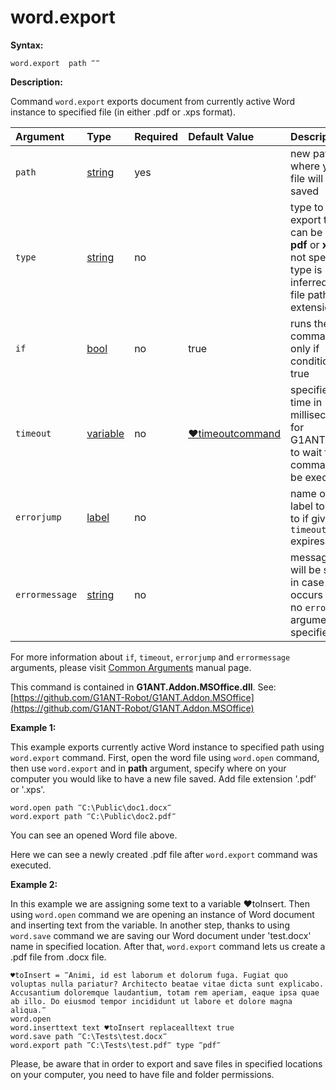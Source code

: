 # word.export

**Syntax:**

```text
word.export  path ‴‴
```

**Description:**

Command `word.export` exports document from currently active Word instance to specified file \(in either .pdf or .xps format\).

| Argument | Type | Required | Default Value | Description |
| :--- | :--- | :--- | :--- | :--- |
| `path` | [string](https://github.com/G1ANT-Robot/G1ANT.Manual/blob/master/G1ANT-Language/Structures/string.md) | yes |  | new path where your file will be saved |
| `type` | [string](https://github.com/G1ANT-Robot/G1ANT.Manual/blob/master/G1ANT-Language/Structures/string.md) | no |  | type to export to \(it can be either **pdf** or **xps**\), if not specified type is inferred from file path extension |
| `if` | [bool](https://github.com/G1ANT-Robot/G1ANT.Manual/blob/master/G1ANT-Language/Structures/bool.md) | no | true | runs the command only if condition is true |
| `timeout` | [variable](https://github.com/G1ANT-Robot/G1ANT.Manual/blob/master/G1ANT-Language/Special-Characters/variable.md) | no | [♥timeoutcommand](https://github.com/G1ANT-Robot/G1ANT.Manual/blob/master/G1ANT-Language/Variables/Special-Variables.md) | specifies time in milliseconds for G1ANT.Robot to wait for the command to be executed |
| `errorjump` | [label](https://github.com/G1ANT-Robot/G1ANT.Manual/blob/master/G1ANT-Language/Structures/label.md) | no |  | name of the label to jump to if given `timeout` expires |
| `errormessage` | [string](https://github.com/G1ANT-Robot/G1ANT.Manual/blob/master/G1ANT-Language/Structures/string.md) | no |  | message that will be shown in case error occurs and no `errorjump` argument is specified |

For more information about `if`, `timeout`, `errorjump` and `errormessage` arguments, please visit [Common Arguments](https://github.com/G1ANT-Robot/G1ANT.Manual/blob/master/G1ANT-Language/Common-Arguments.md) manual page.

This command is contained in **G1ANT.Addon.MSOffice.dll**. See: [https://github.com/G1ANT-Robot/G1ANT.Addon.MSOffice](https://github.com/G1ANT-Robot/G1ANT.Addon.MSOffice)

**Example 1:**

This example exports currently active Word instance to specified path using `word.export` command. First, open the word file using `word.open` command, then use `word.export` and in **path** argument, specify where on your computer you would like to have a new file saved. Add file extension '.pdf' or '.xps'.

```text
word.open path ‴C:\Public\doc1.docx‴
word.export path ‴C:\Public\doc2.pdf‴
```

You can see an opened Word file above.

Here we can see a newly created .pdf file after `word.export` command was executed.

**Example 2:**

In this example we are assigning some text to a variable ♥toInsert. Then using `word.open` command we are opening an instance of Word document and inserting text from the variable. In another step, thanks to using `word.save` command we are saving our Word document under 'test.docx' name in specified location. After that, `word.export` command lets us create a .pdf file from .docx file.

```text
♥toInsert = ‴Animi, id est laborum et dolorum fuga. Fugiat quo voluptas nulla pariatur? Architecto beatae vitae dicta sunt explicabo. Accusantium doloremque laudantium, totam rem aperiam, eaque ipsa quae ab illo. Do eiusmod tempor incididunt ut labore et dolore magna aliqua.‴
word.open
word.inserttext text ♥toInsert replacealltext true
word.save path ‴C:\Tests\test.docx‴
word.export path ‴C:\Tests\test.pdf‴ type ‴pdf‴
```

Please, be aware that in order to export and save files in specified locations on your computer, you need to have file and folder permissions.

